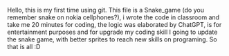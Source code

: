 Hello, this is my first time using git.
This file is a Snake_game (do you remember snake on nokia cellphones?), i wrote the code in classroom and take me 20
minutes for coding, the logic was elaborated by ChatGPT, is for entertainment purposes and for upgrade my coding skill
I going to update the snake game, with better sprites to reach new skills on programing.
So that is all :D
